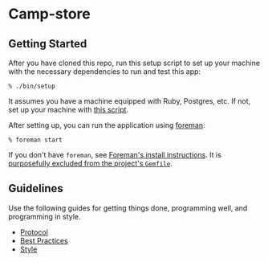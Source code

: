 # Camp-store

## Getting Started

After you have cloned this repo, run this setup script to set up your machine
with the necessary dependencies to run and test this app:

    % ./bin/setup

It assumes you have a machine equipped with Ruby, Postgres, etc. If not, set up
your machine with [this script].

[this script]: https://github.com/thoughtbot/laptop

After setting up, you can run the application using [foreman]:

    % foreman start

If you don't have `foreman`, see [Foreman's install instructions][foreman]. It
is [purposefully excluded from the project's `Gemfile`][exclude].

[foreman]: https://github.com/ddollar/foreman
[exclude]: https://github.com/ddollar/foreman/pull/437#issuecomment-41110407

## Guidelines

Use the following guides for getting things done, programming well, and
programming in style.

* [Protocol](http://github.com/thoughtbot/guides/blob/master/protocol)
* [Best Practices](http://github.com/thoughtbot/guides/blob/master/best-practices)
* [Style](http://github.com/thoughtbot/guides/blob/master/style)
